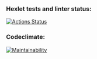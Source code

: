 ### Hexlet tests and linter status:
[![Actions Status](https://github.com/Ann-sv/frontend-project-44/workflows/hexlet-check/badge.svg)](https://github.com/Ann-sv/frontend-project-44/actions)
### Codeclimate:
[![Maintainability](https://api.codeclimate.com/v1/badges/34869b2f747015b83834/maintainability)](https://codeclimate.com/github/Ann-sv/frontend-project-44/maintainability)
